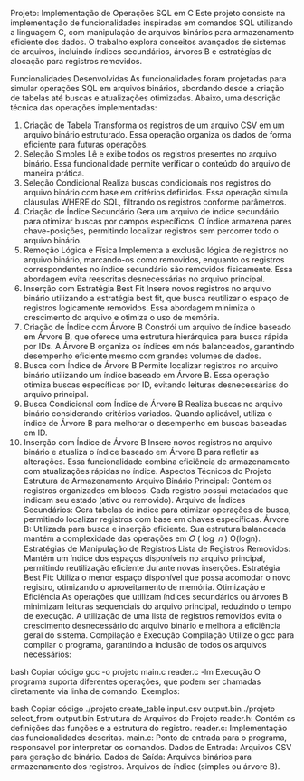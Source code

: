 Projeto: Implementação de Operações SQL em C
Este projeto consiste na implementação de funcionalidades inspiradas em comandos SQL utilizando a linguagem C, com manipulação de arquivos binários para armazenamento eficiente dos dados. O trabalho explora conceitos avançados de sistemas de arquivos, incluindo índices secundários, árvores B e estratégias de alocação para registros removidos.

Funcionalidades Desenvolvidas
As funcionalidades foram projetadas para simular operações SQL em arquivos binários, abordando desde a criação de tabelas até buscas e atualizações otimizadas. Abaixo, uma descrição técnica das operações implementadas:

1. Criação de Tabela
Transforma os registros de um arquivo CSV em um arquivo binário estruturado. Essa operação organiza os dados de forma eficiente para futuras operações.
2. Seleção Simples
Lê e exibe todos os registros presentes no arquivo binário. Essa funcionalidade permite verificar o conteúdo do arquivo de maneira prática.
3. Seleção Condicional
Realiza buscas condicionais nos registros do arquivo binário com base em critérios definidos. Essa operação simula cláusulas WHERE do SQL, filtrando os registros conforme parâmetros.
4. Criação de Índice Secundário
Gera um arquivo de índice secundário para otimizar buscas por campos específicos. O índice armazena pares chave-posições, permitindo localizar registros sem percorrer todo o arquivo binário.
5. Remoção Lógica e Física
Implementa a exclusão lógica de registros no arquivo binário, marcando-os como removidos, enquanto os registros correspondentes no índice secundário são removidos fisicamente. Essa abordagem evita reescritas desnecessárias no arquivo principal.
6. Inserção com Estratégia Best Fit
Insere novos registros no arquivo binário utilizando a estratégia best fit, que busca reutilizar o espaço de registros logicamente removidos. Essa abordagem minimiza o crescimento do arquivo e otimiza o uso de memória.
7. Criação de Índice com Árvore B
Constrói um arquivo de índice baseado em Árvore B, que oferece uma estrutura hierárquica para busca rápida por IDs. A Árvore B organiza os índices em nós balanceados, garantindo desempenho eficiente mesmo com grandes volumes de dados.
8. Busca com Índice de Árvore B
Permite localizar registros no arquivo binário utilizando um índice baseado em Árvore B. Essa operação otimiza buscas específicas por ID, evitando leituras desnecessárias do arquivo principal.
9. Busca Condicional com Índice de Árvore B
Realiza buscas no arquivo binário considerando critérios variados. Quando aplicável, utiliza o índice de Árvore B para melhorar o desempenho em buscas baseadas em ID.
10. Inserção com Índice de Árvore B
Insere novos registros no arquivo binário e atualiza o índice baseado em Árvore B para refletir as alterações. Essa funcionalidade combina eficiência de armazenamento com atualizações rápidas no índice.
Aspectos Técnicos do Projeto
Estrutura de Armazenamento
Arquivo Binário Principal: Contém os registros organizados em blocos. Cada registro possui metadados que indicam seu estado (ativo ou removido).
Arquivo de Índices Secundários: Gera tabelas de índice para otimizar operações de busca, permitindo localizar registros com base em chaves específicas.
Árvore B: Utilizada para busca e inserção eficiente. Sua estrutura balanceada mantém a complexidade das operações em 
𝑂
(
log
⁡
𝑛
)
O(logn).
Estratégias de Manipulação de Registros
Lista de Registros Removidos: Mantém um índice dos espaços disponíveis no arquivo principal, permitindo reutilização eficiente durante novas inserções.
Estratégia Best Fit: Utiliza o menor espaço disponível que possa acomodar o novo registro, otimizando o aproveitamento de memória.
Otimização e Eficiência
As operações que utilizam índices secundários ou árvores B minimizam leituras sequenciais do arquivo principal, reduzindo o tempo de execução.
A utilização de uma lista de registros removidos evita o crescimento desnecessário do arquivo binário e melhora a eficiência geral do sistema.
Compilação e Execução
Compilação
Utilize o gcc para compilar o programa, garantindo a inclusão de todos os arquivos necessários:

bash
Copiar código
gcc -o projeto main.c reader.c -lm
Execução
O programa suporta diferentes operações, que podem ser chamadas diretamente via linha de comando. Exemplos:

bash
Copiar código
./projeto create_table input.csv output.bin
./projeto select_from output.bin
Estrutura de Arquivos do Projeto
reader.h: Contém as definições das funções e a estrutura do registro.
reader.c: Implementação das funcionalidades descritas.
main.c: Ponto de entrada para o programa, responsável por interpretar os comandos.
Dados de Entrada:
Arquivos CSV para geração do binário.
Dados de Saída:
Arquivos binários para armazenamento dos registros.
Arquivos de índice (simples ou árvore B).
